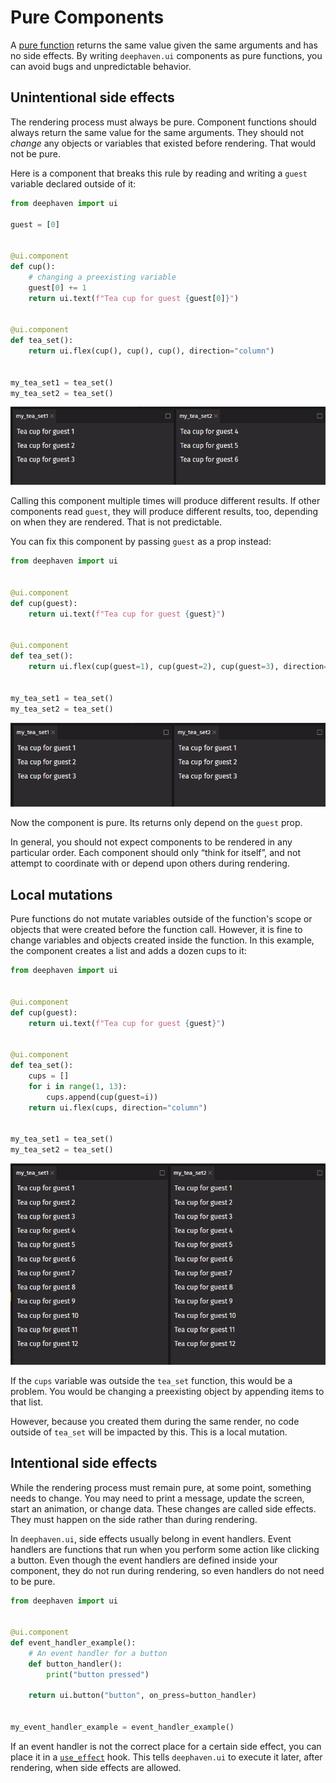 # Pure Components

A [pure function](https://en.wikipedia.org/wiki/Pure_function) returns the same value given the same arguments and has no side effects. By writing `deephaven.ui` components as pure functions, you can avoid bugs and unpredictable behavior.

## Unintentional side effects

The rendering process must always be pure. Component functions should always return the same value for the same arguments. They should not _change_ any objects or variables that existed before rendering. That would not be pure.

Here is a component that breaks this rule by reading and writing a `guest` variable declared outside of it:

```python order=my_tea_set1,my_tea_set2
from deephaven import ui

guest = [0]


@ui.component
def cup():
    # changing a preexisting variable
    guest[0] += 1
    return ui.text(f"Tea cup for guest {guest[0]}")


@ui.component
def tea_set():
    return ui.flex(cup(), cup(), cup(), direction="column")


my_tea_set1 = tea_set()
my_tea_set2 = tea_set()
```

![side effects](../_assets/pure_components1.png)

Calling this component multiple times will produce different results. If other components read `guest`, they will produce different results, too, depending on when they are rendered. That is not predictable.

You can fix this component by passing `guest` as a prop instead:

```python order=my_tea_set1,my_tea_set2
from deephaven import ui


@ui.component
def cup(guest):
    return ui.text(f"Tea cup for guest {guest}")


@ui.component
def tea_set():
    return ui.flex(cup(guest=1), cup(guest=2), cup(guest=3), direction="column")


my_tea_set1 = tea_set()
my_tea_set2 = tea_set()
```

![side effects 2](../_assets/pure_components2.png)

Now the component is pure. Its returns only depend on the `guest` prop.

In general, you should not expect components to be rendered in any particular order. Each component should only “think for itself”, and not attempt to coordinate with or depend upon others during rendering.

## Local mutations

Pure functions do not mutate variables outside of the function's scope or objects that were created before the function call. However, it is fine to change variables and objects created inside the function. In this example, the component creates a list and adds a dozen cups to it:

```python order=my_tea_set1,my_tea_set2
from deephaven import ui


@ui.component
def cup(guest):
    return ui.text(f"Tea cup for guest {guest}")


@ui.component
def tea_set():
    cups = []
    for i in range(1, 13):
        cups.append(cup(guest=i))
    return ui.flex(cups, direction="column")


my_tea_set1 = tea_set()
my_tea_set2 = tea_set()
```

![local mutations](../_assets/pure_components3.png)

If the `cups` variable was outside the `tea_set` function, this would be a problem. You would be changing a preexisting object by appending items to that list.

However, because you created them during the same render, no code outside of `tea_set` will be impacted by this. This is a local mutation.

## Intentional side effects

While the rendering process must remain pure, at some point, something needs to change. You may need to print a message, update the screen, start an animation, or change data. These changes are called side effects. They must happen on the side rather than during rendering.

In `deephaven.ui`, side effects usually belong in event handlers. Event handlers are functions that run when you perform some action like clicking a button. Even though the event handlers are defined inside your component, they do not run during rendering, so even handlers do not need to be pure.

```python
from deephaven import ui


@ui.component
def event_handler_example():
    # An event handler for a button
    def button_handler():
        print("button pressed")

    return ui.button("button", on_press=button_handler)


my_event_handler_example = event_handler_example()
```

If an event handler is not the correct place for a certain side effect, you can place it in a [`use_effect`](../hooks/use_effect.md) hook. This tells `deephaven.ui` to execute it later, after rendering, when side effects are allowed.

